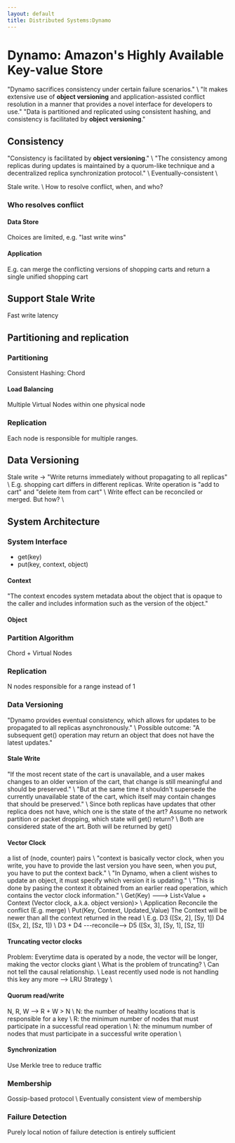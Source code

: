 ```yaml
---
layout: default
title: Distributed Systems:Dynamo
---
```

# Dynamo: Amazon's Highly Available Key-value Store
"Dynamo sacrifices consistency under certain failure scenarios." \\
"It makes extensive use of **object versioning** and application-assisted conflict resolution in a manner that provides a novel interface for developers to use."
"Data is partitioned and replicated using consistent hashing, and consistency is facilitated by **object versioning**."

## Consistency
"Consistency is facilitated by **object versioning**." \\
"The consistency among replicas during updates is maintained by a quorum-like technique and a decentralized replica synchronization protocol." \\
Eventually-consistent \\

Stale write. \\
How to resolve conflict, when, and who?
### Who resolves conflict
#### Data Store
Choices are limited, e.g. "last write wins"
#### Application
E.g. can merge the conflicting versions of shopping carts and return a single unified shopping cart


## Support Stale Write
Fast write latency

## Partitioning and replication
### Partitioning
Consistent Hashing: Chord
#### Load Balancing
Multiple Virtual Nodes within one physical node
### Replication
Each node is responsible for multiple ranges.

## Data Versioning
Stale write -> "Write returns immediately without propagating to all replicas" \\
E.g. shopping cart differs in different replicas. Write operation is "add to cart" and "delete item from cart" \\
Write effect can be reconciled or merged. But how? \\





## System Architecture
### System Interface
- get(key)
- put(key, context, object)
#### Context
"The context encodes system metadata about the object that is opaque to the caller and includes information such as the version of the object."
#### Object

### Partition Algorithm
Chord + Virtual Nodes
### Replication
N nodes responsible for a range instead of 1
### Data Versioning
"Dynamo provides eventual consistency, which allows for updates to be propagated to all replicas asynchronously." \\
Possible outcome: "A subsequent get() operation may return an object that does not have the latest updates." 

#### Stale Write
"If the most recent state of the cart is unavailable, and a user makes changes to an older version of the cart, that change is still meaningful and should be preserved." \\
"But at the same time it shouldn't supersede the currently unavailable state of the cart, which itself may contain changes that should be preserved." \\
Since both replicas have updates that other replica does not have, which one is the state of the art? Assume no network partition or packet dropping, which state will get() return? \\ Both are considered state of the art. Both will be returned by get()


#### Vector Clock
a list of (node, counter) pairs \\
"context is basically vector clock, when you write, you have to provide the last version you have seen, when you put, you have to put the context back." \\
"In Dynamo, when a client wishes to update an object, it must specify which version it is updating." \\
"This is done by pasing the context it obtained from an earlier read operation, which contains the vector clock information." \\
Get(Key) ---> List<Value + Context (Vector clock, a.k.a. object version)> \\
Application Reconcile the conflict (E.g. merge) \\
Put(Key, Context, Updated_Value) The Context will be newer than all the context returned in the read \\
E.g. D3 ([Sx, 2], [Sy, 1]) D4 ([Sx, 2], [Sz, 1]) \\
D3 + D4 ---reconcile--> D5 ([Sx, 3], [Sy, 1], [Sz, 1])

#### Truncating vector clocks
Problem: Everytime data is operated by a node, the vector will be longer, making the vector clocks giant \\
What is the problem of truncating? \\
Can not tell the causal relationship. \\
Least recently used node is not handling this key any more --> LRU Strategy \\

#### Quorum read/write
N, R, W --> R + W > N \\
N: the number of healthy locations that is responsible for a key \\
R: the minimum number of nodes that must participate in a successful read operation \\
N: the minumum number of nodes that must participate in a successful write operation \\

#### Synchronization
Use Merkle tree to reduce traffic

### Membership
Gossip-based protocol \\
Eventually consistent view of membership 

### Failure Detection
Purely local notion of failure detection is entirely sufficient












